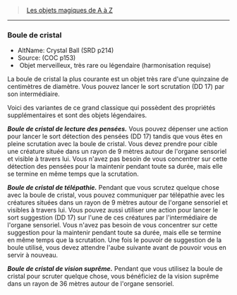﻿---
!MagicItem
Type: Objet merveilleux
Rarity: très rarelégendaire
Attunement: harmonisation requise
Id: magicitems_az_hd.md#boule-de-cristal
ParentLink: magicitems_az_hd.md#les-objets-magiques-de-a-à-z
Name: Boule de cristal
ParentName: Les objets magiques de A à Z
NameLevel: 3
AltName: Crystal Ball (SRD p214)
Source: (COC p153)
Attributes:
  Name: Boule de cristal
  Markdown: >+
    ### <!--Name-->Boule de cristal<!--/Name-->


    - AltName: <!--AltName-->Crystal Ball (SRD p214)<!--/AltName-->

    - Source: <!--Source-->(COC p153)<!--/Source-->

    -  <!--Type-->Objet merveilleux<!--/Type-->, <!--Rarity-->très rare<!--/Rarity--> ou <!--Rarity-->légendaire<!--/Rarity--> (<!--Attunement-->harmonisation requise<!--/Attunement-->)


    La boule de cristal la plus courante est un objet très rare d'une quinzaine de centimètres de diamètre. Vous pouvez lancer le sort scrutation (DD 17) par son intermédiaire.


    Voici des variantes de ce grand classique qui possèdent des propriétés supplémentaires et sont des objets légendaires.


    **_Boule de cristal de lecture des pensées._** Vous pouvez dépenser une action pour lancer le sort détection des pensées (DD 17) tandis que vous êtes en pleine scrutation avec la boule de cristal. Vous devez prendre pour cible une créature située dans un rayon de 9 mètres autour de l'organe sensoriel et visible à travers lui. Vous n'avez pas besoin de vous concentrer sur cette détection des pensées pour la maintenir pendant toute sa durée, mais elle se termine en même temps que la scrutation.


    **_Boule de cristal de télépathie._** Pendant que vous scrutez quelque chose avec la boule de cristal, vous pouvez communiquer par télépathie avec les créatures situées dans un rayon de 9 mètres autour de l'organe sensoriel et visibles à travers lui. Vous pouvez aussi utiliser une action pour lancer le sort suggestion (DD 17) sur l'une de ces créatures par l'intermédiaire de l'organe sensoriel. Vous n'avez pas besoin de vous concentrer sur cette suggestion pour la maintenir pendant toute sa durée, mais elle se termine en même temps que la scrutation. Une fois le pouvoir de suggestion de la boule utilisé, vous devez attendre l'aube suivante avant de pouvoir vous en servir à nouveau.


    **_Boule de cristal de vision suprême._** Pendant que vous utilisez la boule de cristal pour scruter quelque chose, vous bénéficiez de la vision suprême dans un rayon de 36 mètres autour de l'organe sensoriel.

  AltName: Crystal Ball (SRD p214)
  Source: (COC p153)
  Type: Objet merveilleux
  Rarity: très rarelégendaire
  Attunement: harmonisation requise
AttributesDictionary: >+
  Name: Boule de cristal

  Markdown: >+

    ### <!--Name-->Boule de cristal<!--/Name-->





    - AltName: <!--AltName-->Crystal Ball (SRD p214)<!--/AltName-->



    - Source: <!--Source-->(COC p153)<!--/Source-->



    -  <!--Type-->Objet merveilleux<!--/Type-->, <!--Rarity-->très rare<!--/Rarity--> ou <!--Rarity-->légendaire<!--/Rarity--> (<!--Attunement-->harmonisation requise<!--/Attunement-->)





    La boule de cristal la plus courante est un objet très rare d'une quinzaine de centimètres de diamètre. Vous pouvez lancer le sort scrutation (DD 17) par son intermédiaire.





    Voici des variantes de ce grand classique qui possèdent des propriétés supplémentaires et sont des objets légendaires.





    **_Boule de cristal de lecture des pensées._** Vous pouvez dépenser une action pour lancer le sort détection des pensées (DD 17) tandis que vous êtes en pleine scrutation avec la boule de cristal. Vous devez prendre pour cible une créature située dans un rayon de 9 mètres autour de l'organe sensoriel et visible à travers lui. Vous n'avez pas besoin de vous concentrer sur cette détection des pensées pour la maintenir pendant toute sa durée, mais elle se termine en même temps que la scrutation.





    **_Boule de cristal de télépathie._** Pendant que vous scrutez quelque chose avec la boule de cristal, vous pouvez communiquer par télépathie avec les créatures situées dans un rayon de 9 mètres autour de l'organe sensoriel et visibles à travers lui. Vous pouvez aussi utiliser une action pour lancer le sort suggestion (DD 17) sur l'une de ces créatures par l'intermédiaire de l'organe sensoriel. Vous n'avez pas besoin de vous concentrer sur cette suggestion pour la maintenir pendant toute sa durée, mais elle se termine en même temps que la scrutation. Une fois le pouvoir de suggestion de la boule utilisé, vous devez attendre l'aube suivante avant de pouvoir vous en servir à nouveau.





    **_Boule de cristal de vision suprême._** Pendant que vous utilisez la boule de cristal pour scruter quelque chose, vous bénéficiez de la vision suprême dans un rayon de 36 mètres autour de l'organe sensoriel.



  AltName: Crystal Ball (SRD p214)

  Source: (COC p153)

  Type: Objet merveilleux

  Rarity: très rarelégendaire

  Attunement: harmonisation requise

---
> [Les objets magiques de A à Z](hd_magicitems_az_les_objets_magiques_de_a_a_z.md)

---

### Boule de cristal

- AltName: Crystal Ball (SRD p214)
- Source: (COC p153)
-  Objet merveilleux, très rare ou légendaire (harmonisation requise)

La boule de cristal la plus courante est un objet très rare d'une quinzaine de centimètres de diamètre. Vous pouvez lancer le sort scrutation (DD 17) par son intermédiaire.

Voici des variantes de ce grand classique qui possèdent des propriétés supplémentaires et sont des objets légendaires.

**_Boule de cristal de lecture des pensées._** Vous pouvez dépenser une action pour lancer le sort détection des pensées (DD 17) tandis que vous êtes en pleine scrutation avec la boule de cristal. Vous devez prendre pour cible une créature située dans un rayon de 9 mètres autour de l'organe sensoriel et visible à travers lui. Vous n'avez pas besoin de vous concentrer sur cette détection des pensées pour la maintenir pendant toute sa durée, mais elle se termine en même temps que la scrutation.

**_Boule de cristal de télépathie._** Pendant que vous scrutez quelque chose avec la boule de cristal, vous pouvez communiquer par télépathie avec les créatures situées dans un rayon de 9 mètres autour de l'organe sensoriel et visibles à travers lui. Vous pouvez aussi utiliser une action pour lancer le sort suggestion (DD 17) sur l'une de ces créatures par l'intermédiaire de l'organe sensoriel. Vous n'avez pas besoin de vous concentrer sur cette suggestion pour la maintenir pendant toute sa durée, mais elle se termine en même temps que la scrutation. Une fois le pouvoir de suggestion de la boule utilisé, vous devez attendre l'aube suivante avant de pouvoir vous en servir à nouveau.

**_Boule de cristal de vision suprême._** Pendant que vous utilisez la boule de cristal pour scruter quelque chose, vous bénéficiez de la vision suprême dans un rayon de 36 mètres autour de l'organe sensoriel.

